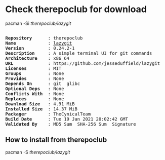 # Check therepoclub for download

pacman -Si *therepoclub/lazygit*

<div class="highlight"><pre class="highlight"><text>
<b>Repository</b>      : therepoclub
<b>Name</b>            : <a href="../../x86_64/lazygit-0.24.2-1-x86_64.pkg.tar.zst">lazygit</a>
<b>Version</b>         : 0.24.2-1
<b>Description</b>     : A simple terminal UI for git commands
<b>Architecture</b>    : x86_64
<b>URL</b>             : https://github.com/jesseduffield/lazygit
<b>Licenses</b>        : MIT
<b>Groups</b>          : None
<b>Provides</b>        : None
<b>Depends On</b>      : git  glibc
<b>Optional Deps</b>   : None
<b>Conflicts With</b>  : None
<b>Replaces</b>        : None
<b>Download Size</b>   : 4.91 MiB
<b>Installed Size</b>  : 14.37 MiB
<b>Packager</b>        : TheCynicalTeam <wayne6324@gmail.com>
<b>Build Date</b>      : Tue 19 Jan 2021 20:02:42 GMT
<b>Validated By</b>    : MD5 Sum  SHA-256 Sum  Signature
</text></pre></div>

## How to install from therepoclub

pacman -S *therepoclub/lazygit*
